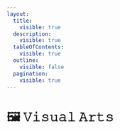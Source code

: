 ```yaml
---
layout:
  title:
    visible: true
  description:
    visible: true
  tableOfContents:
    visible: true
  outline:
    visible: false
  pagination:
    visible: true
---
```


# 🖼️ 𝚅𝚒𝚜𝚞𝚊𝚕 𝙰𝚛𝚝𝚜

